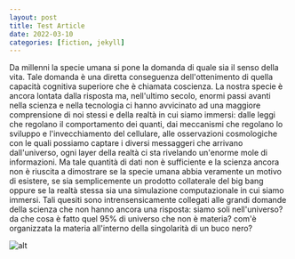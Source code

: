 ```yaml
---
layout: post
title: Test Article
date: 2022-03-10
categories: [fiction, jekyll]
---
```


Da millenni la specie umana si pone la domanda di quale sia il senso della vita. Tale domanda è una diretta conseguenza dell'ottenimento di quella capacità cognitiva superiore che è chiamata coscienza. La nostra specie è ancora lontata dalla risposta ma, nell'ultimo secolo, enormi passi avanti nella scienza e nella tecnologia ci hanno avvicinato ad una maggiore comprensione di noi stessi e della realtà in cui siamo immersi: dalle leggi che regolano il comportamento dei quanti, dai meccanismi che regolano lo sviluppo e l'invecchiamento del cellulare, alle osservazioni cosmologiche con le quali possiamo captare i diversi messaggeri che arrivano dall'universo, ogni layer della realtà ci sta rivelando un'enorme mole di informazioni. Ma tale quantità di dati non è sufficiente e la scienza ancora non è riuscita a dimostrare se la specie umana abbia veramente un motivo di esistere, se sia semplicemente un prodotto collaterale del big bang oppure se la realtà stessa sia una simulazione computazionale in cui siamo immersi. Tali quesiti sono intrensensicamente collegati alle grandi domande della scienza che non hanno ancora una risposta: siamo soli nell'universo? da che cosa è fatto quel 95% di universo che non è materia? com'è organizzata la materia all'interno della singolarità di un buco nero?

![alt](https://picsum.photos/800/300)

